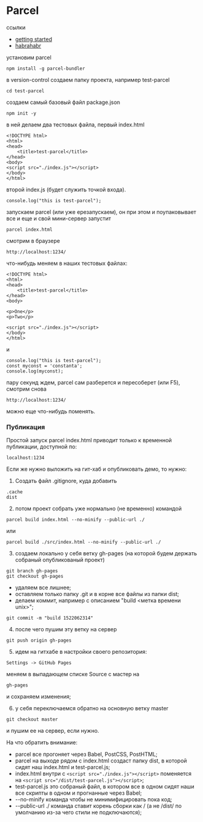 # Parcel

ссылки
* [getting started](https://parceljs.org/getting_started.html)
* [habrahabr](https://habrahabr.ru/post/344486/)

установим parcel
```
npm install -g parcel-bundler
```
в version-control создаем папку проекта, например test-parcel
```
cd test-parcel
```
создаем самый базовый файл package.json
```
npm init -y
```
в ней делаем два тестовых файла, первый index.html
```
<!DOCTYPE html>
<html>
<head>
	<title>test-parcel</title>
</head>
<body>
<script src="./index.js"></script>
</body>
</html>
```
второй index.js (будет служить точкой входа).
```
console.log("this is test-parcel");
```
запускаем parcel (или уже ерезапускаем), он при этом и поупаковывает все и еще и свой мини-сервер запустит
```
parcel index.html
```
смотрим в браузере
```
http://localhost:1234/
```
что-нибудь меняем в наших тестовых файлах:
```
<!DOCTYPE html>
<html>
<head>
	<title>test-parcel</title>
</head>
<body>

<p>One</p>
<p>Two</p>

<script src="./index.js"></script>
</body>
</html>
```
и
```
console.log("this is test-parcel");
const myconst = 'constanta';
console.log(myconst);
```
пару секунд ждем, parcel сам разберется и пересоберет (или F5), смотрим снова
```
http://localhost:1234/
```
можно еще что-нибудь поменять.

### Публикация
Простой запуск parcel index.html приводит только к временной публикации, доступной по:
```
localhost:1234
```
Если же нужно выложить на гит-хаб и опубликовать демо, то нужно:

1) Создать файл .gitignore, куда добавить
```
.cache
dist
```
2) потом проект собрать уже нормально (не временно) командой
```
parcel build index.html --no-minify --public-url ./
```
или
```
parcel build ./src/index.html --no-minify --public-url ./
```
3) создаем локально у себя ветку gh-pages (на которой будем держать собраный опубликованый проект)
```
git branch gh-pages
git checkout gh-pages
```
* удаляем все лишнее;
* оставляем только папку .git и в корне все файлы из папки dist;
* делаем коммит, например c описанием "build <метка времени unix>";
```
git commit -m "build 1522062314"
```
4) после чего пушим эту ветку на сервер
```
git push origin gh-pages
```
5) идем на гитхабе в настройки своего репозитория: 
```
Settings -> GitHub Pages
```
меняем в выпадающем списке Source с мастер на 
```
gh-pages
```
и сохраняем изменения; 

6) у себя переключаемся обратно на основную ветку master
```
git checkout master
```
и пушим ее на сервер, если нужно.


На что обратить внимание:
* parcel все прогоняет через Babel, PostCSS, PostHTML;
* parcel на выходе рядом с index.html создаст папку dist, в которой сидят наш index.html и test-parcel.js;
* index.html внутри с `<script src="./index.js"></script>` поменяется на `<script src="/dist/test-parcel.js"></script>`;
* test-parcel.js это собраный файл, в котором все в одном сидят наши все скрипты в одном и прогнанные через Babel;
* --no-minify команда чтобы не минимифицировать пока код;
* --public-url ./ команда ставит корень сборки как / (а не /dist/ по умолчанию из-за чего стили не подключаются);